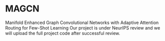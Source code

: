# MAGCN
Manifold Enhanced Graph Convolutional Networks with Adaptive Attention Routing for Few-Shot Learning
Our project is under NeurIPS review and we will upload the full project code after successful review.
